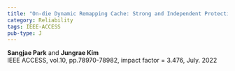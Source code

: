 ```yaml
---
title: "On-die Dynamic Remapping Cache: Strong and Independent Protection against Intermittent Faults"
category: Reliability
tags: IEEE-ACCESS
pub-type: J
---
```


**Sangjae Park** and **Jungrae Kim**<br>
IEEE ACCESS, vol.10, pp.78970-78982, impact factor = 3.476, July. 2022
